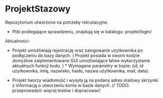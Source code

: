 # ProjektStazowy
Repozytorium utworzone na potrzeby rekrutacyjne.

* Pliki podlegające sprawdzeniu, znajdują się w katalogu: projekt/login/

Aktualności:
- Projekt umożliwiają rejestrację oraz zalogowanie użytkownika po podłączeniu do bazy danych.
   ( Projekt posiada w swoim kodzie domyślnie zaiplementowane GUI umożliwiające łatwe wykorzystanie aktualnych funkcji kodu. )
      * Wymagane parametry w bazie: (id, id użytkownika, imię, nazwisko, hasło, nazwa użytkownika, mail, data).

- Projekt tworzy wiadomość i wysyła ją na podany adres mailowy skrzynki z informacją o utworzeniu konta w bazie danych.
// TODO: przeprowadzić więcej testów i dopracować!
